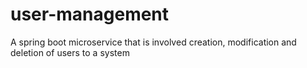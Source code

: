 # user-management
A spring boot microservice that is involved creation, modification and deletion of users to a system
